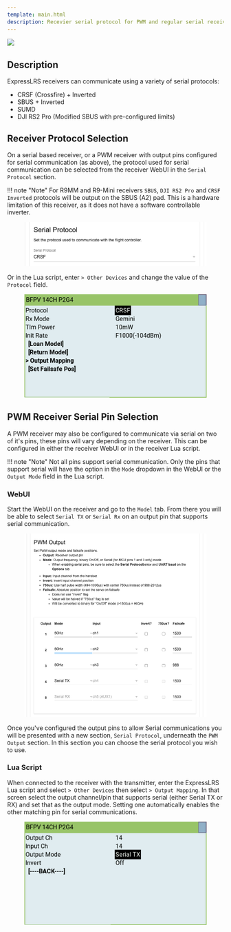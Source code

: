 ```yaml
---
template: main.html
description: Recevier serial protocol for PWM and regular serial receivers.
---
```


<img src="https://raw.githubusercontent.com/ExpressLRS/ExpressLRS-Hardware/master/img/software.png">

## Description

ExpressLRS receivers can communicate using a variety of serial protocols:

- CRSF (Crossfire) + Inverted
- SBUS + Inverted
- SUMD
- DJI RS2 Pro (Modified SBUS with pre-configured limits)

## Receiver Protocol Selection

On a serial based receiver, or a PWM receiver with output pins configured for serial communication (as above), the protocol used for serial communication can be selected from the receiver WebUI in the `Serial Protocol` section.

!!! note "Note"
    For R9MM and R9-Mini receivers `SBUS`, `DJI RS2 Pro` and `CRSF Inverted` protocols will be output on the SBUS (A2) pad.
    This is a hardware limitation of this receiver, as it does not have a software controllable inverter.

<figure markdown>
<img class="center-img" src="../../assets/images/pwm-serial-protocol.png" width="auto">
</figure>

Or in the Lua script, enter `> Other Devices` and change the value of the `Protocol` field.

<figure markdown>
<img class="center-img" src="../../assets/screenshots/receiver-protocol.png" width="auto">
</figure>

## PWM Receiver Serial Pin Selection

A PWM receiver may also be configured to communicate via serial on two of it's pins, these pins will vary depending on the receiver. This can be configured in either the receiver WebUI or in the receiver Lua script.

!!! note "Note"
    Not all pins support serial communication. Only the pins that support serial will have the option in the `Mode` dropdown in the WebUI or the `Output Mode` field in the Lua script.

### WebUI

Start the WebUI on the receiver and go to the `Model` tab. From there you will be able to select `Serial TX` or `Serial Rx` on an output pin that supports serial communication.

<figure markdown>
<img class="center-img" src="../../assets/images/receiver-serial.png" width="auto">
</figure>

Once you've configured the output pins to allow Serial communications you will be presented with a new section, `Serial Protocol`, underneath the `PWM Output` section. In this section you can choose the serial protocol you wish to use.

### Lua Script

When connected to the receiver with the transmitter, enter the ExpressLRS Lua script and select `> Other Devices` then select
`> Output Mapping`. In that screen select the output channel/pin that supports serial (either Serial TX or RX) and set that as the output mode. Setting one automatically enables the other matching pin for serial communications.

<figure markdown>
<img class="center-img" src="../../assets/screenshots/receiver-serial.png" width="auto">
</figure>
